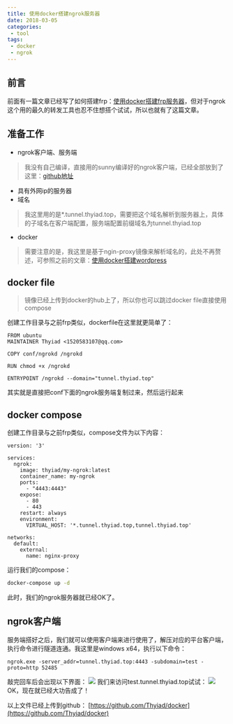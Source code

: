 ```yaml
---
title: 使用docker搭建ngrok服务器
date: 2018-03-05
categories:
 - tool
tags:
 - docker
 - ngrok
---
```


## 前言
前面有一篇文章已经写了如何搭建frp：[使用docker搭建frp服务器](https://www.thyiad.top/2018/03/01/%E4%BD%BF%E7%94%A8docker%E6%90%AD%E5%BB%BAfrp%E6%9C%8D%E5%8A%A1%E5%99%A8/)，但对于ngrok这个用的最久的转发工具也忍不住想搭个试试，所以也就有了这篇文章。

## 准备工作
- ngrok客户端、服务端
> 我没有自己编译，直接用的sunny编译好的ngrok客户端，已经全部放到了这里：[github地址](https://github.com/Thyiad/tool/tree/master/ngrock/my-ngrok/server%20%26%20client)

- 具有外网ip的服务器
- 域名
> 我这里用的是*.tunnel.thyiad.top，需要把这个域名解析到服务器上，具体的子域名在客户端配置，服务端配置前缀域名为tunnel.thyiad.top

- docker
> 需要注意的是，我这里是基于ngin-proxy镜像来解析域名的，此处不再赘述，可参照之前的文章：[使用docker搭建wordpress](https://www.thyiad.top/2018/02/28/%E4%BD%BF%E7%94%A8docker%E6%90%AD%E5%BB%BAwordpress/)

## docker file
> 镜像已经上传到docker的hub上了，所以你也可以跳过docker file直接使用compose

创建工作目录与之前frp类似，dockerfile在这里就更简单了：
```
FROM ubuntu
MAINTAINER Thyiad <1520583107@qq.com>

COPY conf/ngrokd /ngrokd

RUN chmod +x /ngrokd

ENTRYPOINT /ngrokd --domain="tunnel.thyiad.top"
```
其实就是直接把conf下面的ngrok服务端复制过来，然后运行起来

## docker compose
创建工作目录与之前frp类似，compose文件为以下内容：
```
version: '3'

services:
  ngrok:
    image: thyiad/my-ngrok:latest
    container_name: my-ngrok
    ports:
      - "4443:4443"
    expose:
      - 80
      - 443
    restart: always
    environment:
      VIRTUAL_HOST: '*.tunnel.thyiad.top,tunnel.thyiad.top'

networks:
  default:
    external:
      name: nginx-proxy
```
运行我们的compose：
``` bash
docker-compose up -d
```
此时，我们的ngrok服务器就已经OK了。

## ngrok客户端
服务端搭好之后，我们就可以使用客户端来进行使用了，解压对应的平台客户端，执行命令进行隧道连通。我这里是windows x64，执行以下命令：
```
ngrok.exe -server_addr=tunnel.thyiad.top:4443 -subdomain=test -proto=http 52485
```
敲完回车后会出现以下界面：
![](https://static.yirenyian.com/blog/ngrok-running.png)
我们来访问test.tunnel.thyiad.top试试：
![](https://static.yirenyian.com/blog/ngrok-visible.png)
OK，现在就已经大功告成了！

以上文件已经上传到github：
[https://github.com/Thyiad/docker](https://github.com/Thyiad/docker)
